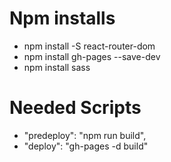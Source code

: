 # Npm installs
- npm install -S react-router-dom
- npm install gh-pages --save-dev
- npm install sass

# Needed Scripts
- "predeploy": "npm run build",
- "deploy": "gh-pages -d build"
